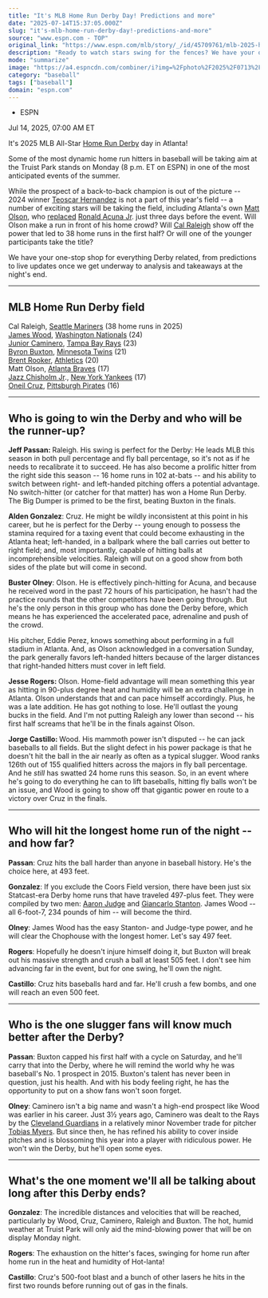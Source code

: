 ```yaml
---
title: "It's MLB Home Run Derby Day! Predictions and more"
date: "2025-07-14T15:37:05.000Z"
slug: "it's-mlb-home-run-derby-day!-predictions-and-more"
source: "www.espn.com - TOP"
original_link: "https://www.espn.com/mlb/story/_/id/45709761/mlb-2025-home-run-derby-predictions-live-updates-takeaways-analysis"
description: "Ready to watch stars swing for the fences? We have your one-stop shop for the most power-packed day of the baseball year."
mode: "summarize"
image: "https://a4.espncdn.com/combiner/i?img=%2Fphoto%2F2025%2F0713%2Fmlb_home_run_derby_day_cr_16x9.jpg"
category: "baseball"
tags: ["baseball"]
domain: "espn.com"
---
```

<div id="readability-page-1" class="page"><div><div><ul><li><p>ESPN</p></li></ul><p><span>Jul 14, 2025, 07:00 AM ET</span></p></div><p>It's 2025 MLB All-Star <a href="https://www.espn.com/mlb/story/_/id/45583704/mlb-2025-all-star-home-run-derby-bracket-analysis-participants">Home Run Derby</a> day in Atlanta!</p><p>Some of the most dynamic home run hitters in baseball will be taking aim at the Truist Park stands on Monday (8 p.m. ET on ESPN) in one of the most anticipated events of the summer.</p><p>While the prospect of a back-to-back champion is out of the picture -- 2024 winner <a data-player-guid="b36b2389-f8ea-858f-b985-6a7fa715c3c3" href="https://www.espn.com/mlb/player/_/id/33377/teoscar-hernandez">Teoscar Hernandez</a> is not a part of this year's field -- a number of exciting stars will be taking the field, including Atlanta's own <a data-player-guid="1df6371c-ef15-0725-1cec-c5ea48e1263c" href="https://www.espn.com/mlb/player/_/id/32767/matt-olson">Matt Olson</a>, who <a href="https://www.espn.com/mlb/story/_/id/45720163/ronald-acuna-jr-replaced-home-run-derby-matt-olson">replaced</a> <a data-player-guid="fc243676-7041-8378-88e3-e893b5382f8c" href="https://www.espn.com/mlb/player/_/id/36185/ronald-acuna-jr">Ronald Acuna Jr</a>. just three days before the event. Will Olson make a run in front of his home crowd? Will <a data-player-guid="6c27dcb5-a741-d526-b5ac-f3988e288a70" href="https://www.espn.com/mlb/player/_/id/41292/cal-raleigh">Cal Raleigh</a> show off the power that led to 38 home runs in the first half? Or will one of the younger participants take the title?</p><p>We have your one-stop shop for everything Derby related, from predictions to live updates once we get underway to analysis and takeaways at the night's end.</p><hr><h2>MLB Home Run Derby field</h2><p>Cal Raleigh, <a data-clubhouse-guid="56d60582-088f-6848-5180-1fb04440cf87" href="https://www.espn.com/mlb/team/_/name/sea/seattle-mariners">Seattle Mariners</a> (38 home runs in 2025)<br>
<a data-player-guid="05e514e4-4e08-31e8-a7bc-7aa82497d299" href="https://www.espn.com/mlb/player/_/id/4918256/james-wood">James Wood</a>, <a data-clubhouse-guid="a73e1046-e9aa-ef6b-4e0d-2a7c808cb284" href="https://www.espn.com/mlb/team/_/name/wsh/washington-nationals">Washington Nationals</a> (24)<br>
<a data-player-guid="64b000df-915b-374c-81eb-e1b79b1e81f2" href="https://www.espn.com/mlb/player/_/id/4905921/junior-caminero">Junior Caminero</a>, <a data-clubhouse-guid="f8a579c6-08b9-7584-141d-317d0645763b" href="https://www.espn.com/mlb/team/_/name/tb/tampa-bay-rays">Tampa Bay Rays</a> (23)<br>
<a data-player-guid="615b99eb-8129-09f0-e7f9-8841982a341a" href="https://www.espn.com/mlb/player/_/id/32655/byron-buxton">Byron Buxton</a>, <a data-clubhouse-guid="a6e97b3f-4244-98be-79a2-f4b33f3365e6" href="https://www.espn.com/mlb/team/_/name/min/minnesota-twins">Minnesota Twins</a> (21)<br>
<a data-player-guid="0fc2e345-a28a-9c20-023a-e80747e8d0d0" href="https://www.espn.com/mlb/player/_/id/40926/brent-rooker">Brent Rooker</a>, <a href="https://www.espn.com/mlb/team/_/name/ath/athletics">Athletics</a> (20)<br>
Matt Olson, <a data-clubhouse-guid="122673a3-bf06-4432-6950-b8a32e52ac2e" href="https://www.espn.com/mlb/team/_/name/atl/atlanta-braves">Atlanta Braves</a> (17)<br>
<a data-player-guid="7510f63d-c06d-286c-6f35-dabf28982aa5" href="https://www.espn.com/mlb/player/_/id/41433/jazz-chisholm-jr">Jazz Chisholm Jr</a>., <a data-clubhouse-guid="2b9cedf3-ce60-0bcf-fafe-8cd055255685" href="https://www.espn.com/mlb/team/_/name/nyy/new-york-yankees">New York Yankees</a> (17)<br>
<a data-player-guid="e0d49500-51d0-6ee2-b871-09e72e982176" href="https://www.espn.com/mlb/player/_/id/39712/oneil-cruz">Oneil Cruz</a>, <a data-clubhouse-guid="5b8fc9be-4020-52c6-aa28-9a0f2d4383e0" href="https://www.espn.com/mlb/team/_/name/pit/pittsburgh-pirates">Pittsburgh Pirates</a> (16)</p><hr><h2>Who is going to win the Derby and who will be the runner-up?</h2><p><strong>Jeff Passan: </strong>Raleigh. His swing is perfect for the Derby: He leads MLB this season in both pull percentage and fly ball percentage, so it's not as if he needs to recalibrate it to succeed. He has also become a prolific hitter from the right side this season -- 16 home runs in 102 at-bats -- and his ability to switch between right- and left-handed pitching offers a potential advantage. No switch-hitter (or catcher for that matter) has won a Home Run Derby. The Big Dumper is primed to be the first, beating Buxton in the finals.</p><p><strong>Alden Gonzalez</strong>: Cruz. He might be wildly inconsistent at this point in his career, but he is perfect for the Derby -- young enough to possess the stamina required for a taxing event that could become exhausting in the Atlanta heat; left-handed, in a ballpark where the ball carries out better to right field; and, most importantly, capable of hitting balls at incomprehensible velocities. Raleigh will put on a good show from both sides of the plate but will come in second.</p><p><strong>Buster Olney</strong>: Olson. He is effectively pinch-hitting for Acuna, and because he received word in the past 72 hours of his participation, he hasn't had the practice rounds that the other competitors have been going through. But he's the only person in this group who has done the Derby before, which means he has experienced the accelerated pace, adrenaline and push of the crowd.</p><p>His pitcher, Eddie Perez, knows something about performing in a full stadium in Atlanta. And, as Olson acknowledged in a conversation Sunday, the park generally favors left-handed hitters because of the larger distances that right-handed hitters must cover in left field.</p><p><strong>Jesse Rogers: </strong>Olson. Home-field advantage will mean something this year as hitting in 90-plus degree heat and humidity will be an extra challenge in Atlanta. Olson understands that and can pace himself accordingly. Plus, he was a late addition. He has got nothing to lose. He'll outlast the young bucks in the field. And I'm not putting Raleigh any lower than second -- his first half screams that he'll be in the finals against Olson.</p><p><strong>Jorge Castillo: </strong>Wood. His mammoth power isn't disputed -- he can jack baseballs to all fields. But the slight defect in his power package is that he doesn't hit the ball in the air nearly as often as a typical slugger. Wood ranks 126th out of 155 qualified hitters across the majors in fly ball percentage. And he <em>still</em> has swatted 24 home runs this season. So, in an event where he's going to do everything he can to lift baseballs, hitting fly balls won't be an issue, and Wood is going to show off that gigantic power en route to a victory over Cruz in the finals.</p><hr><h2>Who will hit the longest home run of the night -- and how far?</h2><p><strong>Passan</strong>: Cruz hits the ball harder than anyone in baseball history. He's the choice here, at 493 feet.</p><p><strong>Gonzalez</strong>: If you exclude the Coors Field version, there have been just six Statcast-era Derby home runs that have traveled 497-plus feet. They were compiled by two men: <a data-player-guid="e3e39e69-2861-f5b5-49be-b0880534c802" href="https://www.espn.com/mlb/player/_/id/33192/aaron-judge">Aaron Judge</a> and <a data-player-guid="85fd807f-1324-d722-3965-eece0c5ad858" href="https://www.espn.com/mlb/player/_/id/30583/giancarlo-stanton">Giancarlo Stanton</a>. James Wood -- all 6-foot-7, 234 pounds of him -- will become the third.</p><p><strong>Olney</strong>: James Wood has the easy Stanton- and Judge-type power, and he will clear the Chophouse with the longest homer. Let's say 497 feet.</p><p><strong>Rogers</strong>: Hopefully he doesn't injure himself doing it, but Buxton will break out his massive strength and crush a ball at least 505 feet. I don't see him advancing far in the event, but for one swing, he'll own the night.</p><p><strong>Castillo</strong>: Cruz hits baseballs hard and far. He'll crush a few bombs, and one will reach an even 500 feet.</p><hr><h2>Who is the one slugger fans will know much better after the Derby?</h2><p><strong>Passan</strong>: Buxton capped his first half with a cycle on Saturday, and he'll carry that into the Derby, where he will remind the world why he was baseball's No. 1 prospect in 2015. Buxton's talent has never been in question, just his health. And with his body feeling right, he has the opportunity to put on a show fans won't soon forget.</p><p><strong>Olney</strong>: Caminero isn't a big name and wasn't a high-end prospect like Wood was earlier in his career. Just 3½ years ago, Caminero was dealt to the Rays by the <a data-clubhouse-guid="6ad8fa03-36bc-baab-c76a-345b6544424d" href="https://www.espn.com/mlb/team/_/name/cle/cleveland-guardians">Cleveland Guardians</a> in a relatively minor November trade for pitcher <a data-player-guid="8f0265ac-013f-2e58-3e69-69c73510cd04" href="https://www.espn.com/mlb/player/_/id/39716/tobias-myers">Tobias Myers</a>. But since then, he has refined his ability to cover inside pitches and is blossoming this year into a player with ridiculous power. He won't win the Derby, but he'll open some eyes.</p><hr><h2>What's the one moment we'll all be talking about long after this Derby ends?</h2><p><strong>Gonzalez</strong>: The incredible distances and velocities that will be reached, particularly by Wood, Cruz, Caminero, Raleigh and Buxton. The hot, humid weather at Truist Park will only aid the mind-blowing power that will be on display Monday night.</p><p><strong>Rogers</strong>: The exhaustion on the hitter's faces, swinging for home run after home run in the heat and humidity of Hot-lanta!</p><p><strong>Castillo</strong>: Cruz's 500-foot blast and a bunch of other lasers he hits in the first two rounds before running out of gas in the finals.</p>
</div></div>